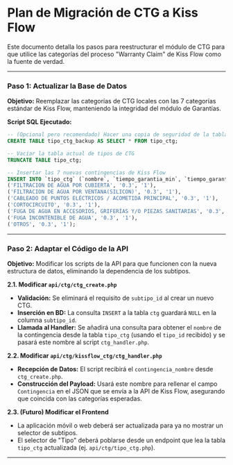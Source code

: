 # Plan de Migración de CTG a Kiss Flow

Este documento detalla los pasos para reestructurar el módulo de CTG para que utilice las categorías del proceso "Warranty Claim" de Kiss Flow como la fuente de verdad.

---

### **Paso 1: Actualizar la Base de Datos**

**Objetivo:** Reemplazar las categorías de CTG locales con las 7 categorías estándar de Kiss Flow, manteniendo la integridad del módulo de Garantías.

**Script SQL Ejecutado:**
```sql
-- (Opcional pero recomendado) Hacer una copia de seguridad de la tabla
CREATE TABLE tipo_ctg_backup AS SELECT * FROM tipo_ctg;

-- Vaciar la tabla actual de tipos de CTG
TRUNCATE TABLE tipo_ctg;

-- Insertar las 7 nuevas contingencias de Kiss Flow
INSERT INTO `tipo_ctg` (`nombre`, `tiempo_garantia_min`, `tiempo_garantia_max`) VALUES
('FILTRACION DE AGUA POR CUBIERTA', '0.3', '1'),
('FILTRACION DE AGUA POR VENTANA(SILICON)', '0.3', '1'),
('CABLEADO DE PUNTOS ELÉCTRICOS / ACOMETIDA PRINCIPAL', '0.3', '1'),
('CORTOCIRCUITO', '0.3', '1'),
('FUGA DE AGUA EN ACCESORIOS, GRIFERÍAS Y/O PIEZAS SANITARIAS', '0.3', '1'),
('FUGA INCONTENIBLE DE AGUA', '0.3', '1'),
('OTROS', '0.3', '1');
```

---

### **Paso 2: Adaptar el Código de la API**

**Objetivo:** Modificar los scripts de la API para que funcionen con la nueva estructura de datos, eliminando la dependencia de los subtipos.

**2.1. Modificar `api/ctg/ctg_create.php`**
*   **Validación:** Se eliminará el requisito de `subtipo_id` al crear un nuevo CTG.
*   **Inserción en BD:** La consulta `INSERT` a la tabla `ctg` guardará `NULL` en la columna `subtipo_id`.
*   **Llamada al Handler:** Se añadirá una consulta para obtener el `nombre` de la contingencia desde la tabla `tipo_ctg` (usando el `tipo_id` recibido) y se pasará este nombre al script `ctg_handler.php`.

**2.2. Modificar `api/ctg/kissflow_ctg/ctg_handler.php`**
*   **Recepción de Datos:** El script recibirá el `contingencia_nombre` desde `ctg_create.php`.
*   **Construcción del Payload:** Usará este nombre para rellenar el campo `Contingencia` en el JSON que se envía a la API de Kiss Flow, asegurando que coincida con las categorías esperadas.

**2.3. (Futuro) Modificar el Frontend**
*   La aplicación móvil o web deberá ser actualizada para ya no mostrar un selector de subtipos.
*   El selector de "Tipo" deberá poblarse desde un endpoint que lea la tabla `tipo_ctg` actualizada (ej. `api/ctg/tipo_ctg.php`).

---
